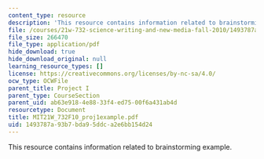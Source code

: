```yaml
---
content_type: resource
description: 'This resource contains information related to brainstorming example. '
file: /courses/21w-732-science-writing-and-new-media-fall-2010/1493787a93b7bda95ddca2e6bb154d24_MIT21W_732F10_proj1example.pdf
file_size: 266470
file_type: application/pdf
hide_download: true
hide_download_original: null
learning_resource_types: []
license: https://creativecommons.org/licenses/by-nc-sa/4.0/
ocw_type: OCWFile
parent_title: Project I
parent_type: CourseSection
parent_uid: ab63e918-4e88-33f4-ed75-00f6a431ab4d
resourcetype: Document
title: MIT21W_732F10_proj1example.pdf
uid: 1493787a-93b7-bda9-5ddc-a2e6bb154d24
---
```

This resource contains information related to brainstorming example. 
